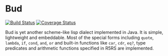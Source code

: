 # Bud

[![Build Status](https://travis-ci.org/predatorray/bud.svg?branch=master)](https://travis-ci.org/predatorray/bud)
[![Coverage Status](https://coveralls.io/repos/github/predatorray/bud/badge.svg?branch=master)](https://coveralls.io/github/predatorray/bud?branch=master)

Bud is yet another scheme-like lisp dialect implemented in Java. It is simple, lightweight and embeddable. Most of the special forms including `quote`, `lambda`, `if`, `cond`, `and`, `or` and built-in functions like `car`, `cdr`, `eq?`, type predicates and arithmetic functions specified in R5RS are implemented.

